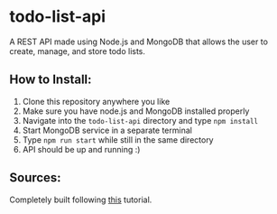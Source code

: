 # todo-list-api
A REST API made using Node.js and MongoDB that allows the user to create, manage, and store todo lists.

## How to Install:
1. Clone this repository anywhere you like
2. Make sure you have node.js and MongoDB installed properly
3. Navigate into the `todo-list-api` directory and type `npm install`
4. Start MongoDB service in a separate terminal
5. Type `npm run start` while still in the same directory
6. API should be up and running :)

## Sources:
Completely built following [this](https://www.codementor.io/@olatundegaruba/nodejs-restful-apis-in-10-minutes-q0sgsfhbd) tutorial.
